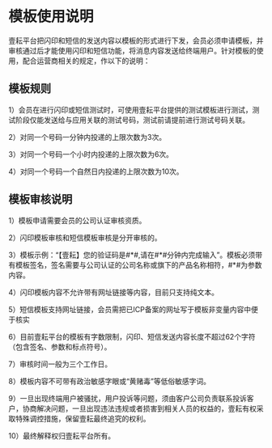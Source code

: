 # 模板使用说明

壹耘平台把闪印和短信的发送内容以模板的形式进行下发，会员必须申请模板，并审核通过后才能使用闪印和短信功能，将消息内容发送给终端用户。针对模板的使用，配合运营商相关的规定，作以下的说明：

## 模板规则

1）会员在进行闪印或短信测试时，可使用壹耘平台提供的测试模板进行测试，测试阶段仅能发送给与应用关联的测试号码，测试前请提前进行测试号码关联。

2）对同一个号码一分钟内投递的上限次数为3次。

3）对同一个号码一个小时内投递的上限次数为6次。

4）对同一个号码一个自然日内投递的上限次数为10次。

## 模板审核说明

1）模板申请需要会员的公司认证审核资质。

2）闪印模板审核和短信模板审核是分开审核的。

3）模板示例：“【壹耘】您的验证码是\#\*\#,请在#*#分钟内完成输入”。模板必须带有模板签名，签名需要与公司认证的公司名称或旗下的产品名称相符，\#\*\#为参数内容。

4）闪印模板内容不允许带有网址链接等内容，目前只支持纯文本。

5）短信模板支持网址链接，会员需把已ICP备案的网址写于模板非变量内容中便于核实

6）目前壹耘平台的模板有字数限制，闪印、短信发送内容长度不超过62个字符（包含签名、参数和标点符号）。

7）审核时间一般为三个工作日。

8）模板内容不可带有政治敏感字眼或“黄赌毒”等低俗敏感字词。

9）一旦出现终端用户被骚扰，用户投诉等问题，须由客户公司负责联系投诉客户，协商解决问题，一旦出现违法违规或者损害到相关人员的权益的，壹耘有权采取特殊调控措施，保留壹耘最终追究的权利。

10）最终解释权归壹耘平台所有。

 

 

 

 

 

 
